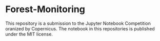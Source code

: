# Forest-Monitoring


This repository is a submission to the Jupyter Notebook Competition oranized by Copernicus.
The notebook in this repositories is published under the MIT license.
